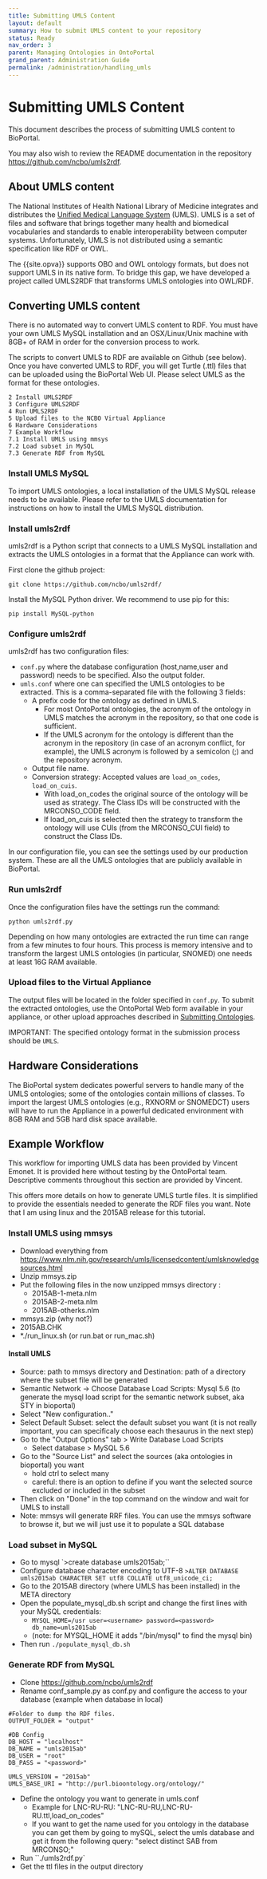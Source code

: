 ```yaml
---
title: Submitting UMLS Content
layout: default
summary: How to submit UMLS content to your repository
status: Ready
nav_order: 3
parent: Managing Ontologies in OntoPortal
grand_parent: Administration Guide
permalink: /administration/handling_umls
---
```


# Submitting UMLS Content

This document describes the process of submitting UMLS content to BioPortal.

You may also wish to review the README documentation in the repository https://github.com/ncbo/umls2rdf.

## About UMLS content

The National Institutes of Health National Library of Medicine 
integrates and distributes the <a href="https://www.nlm.nih.gov/research/umls/index.html">Unified Medical Language System</a> (UMLS). 
UMLS is a set of files and software that brings together many health and biomedical vocabularies and standards to enable interoperability between computer systems. 
Unfortunately, UMLS is not distributed using a semantic specification like RDF or OWL.

The {{site.opva}} supports OBO and OWL ontology formats, 
but does not support UMLS in its native form. 
To bridge this gap, we have developed a project called UMLS2RDF that transforms UMLS ontologies into OWL/RDF.

## Converting UMLS content

There is no automated way to convert UMLS content to RDF.
You must have your own UMLS MySQL installation 
and an OSX/Linux/Unix machine with 8GB+ of RAM 
in order for the conversion process to work. 

The scripts to convert UMLS to RDF are available on Github (see below).
Once you have converted UMLS to RDF, you will get Turtle (.ttl) files 
that can be uploaded using the BioPortal Web UI. 
Please select UMLS as the format for these ontologies.

```
2 Install UMLS2RDF
3 Configure UMLS2RDF
4 Run UMLS2RDF
5 Upload files to the NCBO Virtual Appliance
6 Hardware Considerations
7 Example Workflow
7.1 Install UMLS using mmsys
7.2 Load subset in MySQL
7.3 Generate RDF from MySQL
```


### Install UMLS MySQL

To import UMLS ontologies, a local installation of the UMLS MySQL release needs to be available. 
Please refer to the UMLS documentation for instructions on how to install the UMLS MySQL distribution.

### Install umls2rdf

umls2rdf is a Python script that connects to a UMLS MySQL installation and extracts the UMLS ontologies in a format that the Appliance can work with.

First clone the github project:

```
git clone https://github.com/ncbo/umls2rdf/
```

Install the MySQL Python driver. We recommend to use pip for this:

```
pip install MySQL-python
```

### Configure umls2rdf

umls2rdf has two configuration files:

* `conf.py` where the database configuration (host,name,user and password) needs to be specified. Also the output folder.
* `umls.conf` where one can specified the UMLS ontologies to be extracted. This is a comma-separated file with the following 3 fields:
  * A prefix code for the ontology as defined in UMLS. 
    * For most OntoPortal ontologies, the acronym of the ontology in UMLS matches the acronym in the repository, so that one code is sufficient.
    * If the UMLS acronym for the ontology is different than the acronym in the repository (in case of an acronym conflict, for example), the UMLS acronym is followed by a semicolon (;) and the repository acronym.
  * Output file name.
  * Conversion strategy: Accepted values are `load_on_codes`, `load_on_cuis`.
    * With load_on_codes the original source of the ontology will be used as strategy. The Class IDs will be constructed with the MRCONSO_CODE field. 
    * If load_on_cuis is selected then the strategy to transform the ontology will use CUIs (from the MRCONSO_CUI field) to construct the Class IDs.

In our configuration file, you can see the settings used by our production system. These are all the UMLS ontologies that are publicly available in BioPortal.

### Run umls2rdf

Once the configuration files have the settings run the command:

```
python umls2rdf.py
```

Depending on how many ontologies are extracted the run time can range from a few minutes to four hours. This process is memory intensive and to transform the largest UMLS ontologies (in particular, SNOMED) one needs at least 16G RAM available.

### Upload files to the Virtual Appliance

The output files will be located in the folder specified in `conf.py`. 
To submit the extracted ontologies, 
use the OntoPortal Web form available in your appliance, 
or other upload approaches described in 
<a href="../submitting_ontologies">Submitting Ontologies</a>. 

IMPORTANT: The specified ontology format in the submission process should be `UMLS`.

## Hardware Considerations

The BioPortal system dedicates powerful servers to handle many of the UMLS ontologies; some of the ontologies contain millions of classes. 
To import the largest UMLS ontologies (e.g., RXNORM or SNOMEDCT) users will have to run the Appliance in a powerful dedicated environment 
with 8GB RAM and 5GB hard disk space available.

## Example Workflow

This workflow for importing UMLS data has been provided by Vincent Emonet. 
It is provided here without testing by the OntoPortal team. 
Descriptive comments throughout this section are provided by Vincent.

This offers more details on how to generate UMLS turtle files. 
It is simplified to provide the essentials needed to generate the RDF files you want. 
Note that I am using linux and the 2015AB release for this tutorial.

### Install UMLS using mmsys

* Download everything from https://www.nlm.nih.gov/research/umls/licensedcontent/umlsknowledgesources.html
* Unzip mmsys.zip
* Put the following files in the now unzipped mmsys directory :
  * 2015AB-1-meta.nlm
  * 2015AB-2-meta.nlm
  * 2015AB-otherks.nlm
* mmsys.zip (why not?)
* 2015AB.CHK
* *./run_linux.sh (or run.bat or run_mac.sh)

#### Install UMLS

* Source: path to mmsys directory and Destination: path of a directory where the subset file will be generated
* Semantic Network -> Choose Database Load Scripts: Mysql 5.6 (to generate the mysql load script for the semantic network subset, aka STY in bioportal)
* Select "New configuration.."
* Select Default Subset: select the default subset you want (it is not really important, 
you can specificaly choose each thesaurus in the next step)
* Go to the "Output Options" tab > Write Database Load Scripts
  * Select database > MySQL 5.6
* Go to the "Source List" and select the sources (aka ontologies in bioportal) you want
  * hold ctrl to select many
  * careful: there is an option to define if you want the selected source excluded or included in the subset
* Then click on "Done" in the top command on the window and wait for UMLS to install
* Note: mmsys will generate RRF files. You can use the mmsys software to browse it, 
but we will just use it to populate a SQL database

### Load subset in MySQL

* Go to mysql
  `>create database umls2015ab;``
* Configure database character encoding to UTF-8
  `>ALTER DATABASE umls2015ab CHARACTER SET utf8 COLLATE utf8_unicode_ci;`
* Go to the 2015AB directory (where UMLS has been installed) in the META directory
* Open the populate_mysql_db.sh script and change the first lines with your MySQL credentials:
  * `MYSQL_HOME=/usr user=<username> password=<password> db_name=umls2015ab`
  * (note: for MYSQL_HOME it adds "/bin/mysql" to find the mysql bin)
* Then run `./populate_mysql_db.sh`

### Generate RDF from MySQL

* Clone https://github.com/ncbo/umls2rdf
* Rename conf_sample.py as conf.py and configure the access to your database (example when database in local)

```
#Folder to dump the RDF files.
OUTPUT_FOLDER = "output"

#DB Config
DB_HOST = "localhost"
DB_NAME = "umls2015ab"
DB_USER = "root"
DB_PASS = "<password>"

UMLS_VERSION = "2015ab"
UMLS_BASE_URI = "http://purl.bioontology.org/ontology/"
```

* Define the ontology you want to generate in umls.conf
  * Example for LNC-RU-RU: "LNC-RU-RU,LNC-RU-RU.ttl,load_on_codes"
  * If you want to get the name used for you ontology in the database you can get them by going to mySQL, select the umls database and get it from the following query: "select distinct SAB from MRCONSO;"
* Run ``./umls2rdf.py`
* Get the ttl files in the output directory
